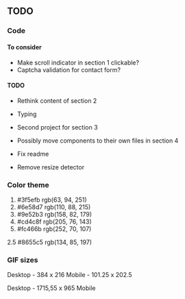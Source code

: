 ## TODO

### Code

#### To consider
- Make scroll indicator in section 1 clickable?
- Captcha validation for contact form?

#### TODO
- Rethink content of section 2
- Typing

- Second project for section 3
- Possibly move components to their own files in section 4
- Fix readme
- Remove resize detector

### Color theme

1.  #3f5efb   rgb(63, 94, 251)
2.  #6e58d7   rgb(110, 88, 215)
3.  #9e52b3   rgb(158, 82, 179)
4.  #cd4c8f   rgb(205, 76, 143)
5.  #fc466b   rgb(252, 70, 107)

2.5  #8655c5   rgb(134, 85, 197)

### GIF sizes
Desktop - 384 x 216
Mobile - 101.25 x 202.5

Desktop - 1715,55 x 965
Mobile
